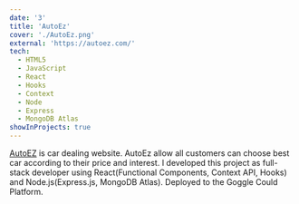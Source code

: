```yaml
---
date: '3'
title: 'AutoEz'
cover: './AutoEz.png'
external: 'https://autoez.com/'
tech:
  - HTML5
  - JavaScript
  - React
  - Hooks
  - Context
  - Node
  - Express
  - MongoDB Atlas
showInProjects: true
---
```


<a href="https://autoez.com">AutoEZ</a> is car dealing website. AutoEz allow all customers can choose best car according to their price and interest.
I developed this project as full-stack developer using React(Functional Components, Context API, Hooks) and Node.js(Express.js, MongoDB Atlas).
Deployed to the Goggle Could Platform.
